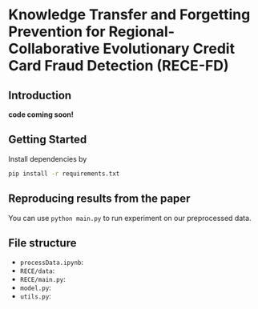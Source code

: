 # Knowledge Transfer and Forgetting Prevention for Regional-Collaborative Evolutionary Credit Card Fraud Detection (RECE-FD)

## Introduction

**code coming soon!**

## Getting Started

Install dependencies by

```bash
pip install -r requirements.txt
```

## Reproducing results from the paper

You can use `python main.py` to run experiment on
our preprocessed data.

## File structure

- `processData.ipynb`:
- `RECE/data`:
- `RECE/main.py`:
- `model.py`:
- `utils.py`:
